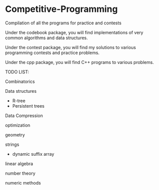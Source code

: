 # Competitive-Programming
Compilation of all the programs for practice and contests	

Under the codebook package, you will find implementations of very common algorithms and data structures.

Under the contest package, you will find my solutions to various programming contests and practice problems.

Under the cpp package, you will find C++ programs to various problems.

TODO LIST:

Combinatorics

Data structures
 - R-tree
 - Persistent trees

Data Compression

optimization

geometry

strings
 - dynamic suffix array

linear algebra

number theory

numeric methods

